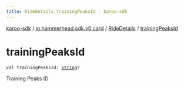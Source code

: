 ```yaml
---
title: RideDetails.trainingPeaksId - karoo-sdk
---
```


[karoo-sdk](../../index.html) / [io.hammerhead.sdk.v0.card](../index.html) / [RideDetails](index.html) / [trainingPeaksId](./training-peaks-id.html)

# trainingPeaksId

`val trainingPeaksId: `[`String`](https://kotlinlang.org/api/latest/jvm/stdlib/kotlin/-string/index.html)`?`

Training Peaks ID

